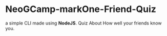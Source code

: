 # NeoGCamp-markOne-Friend-Quiz
a simple CLI made using **NodeJS**. Quiz About How well your friends know you.

